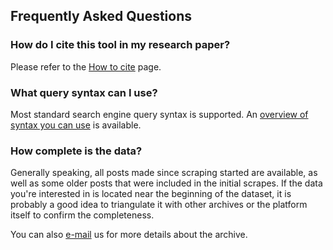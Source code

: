 ## Frequently Asked Questions

### How do I cite this tool in my research paper?

Please refer to the [How to cite](/page/citing/) page.

### What query syntax can I use?

Most standard search engine query syntax is supported. An 
[overview of syntax you can use](/page/query-syntax/) is available.

### How complete is the data?

Generally speaking, all posts made since scraping started are available, as 
well as some older posts that were included in the initial scrapes. If the 
data you're interested in is located near the beginning of the dataset, it
is probably a good idea to triangulate it with other archives or the platform
itself to confirm the completeness. 

You can also [e-mail](mailto:4cat@oilab.eu) us for more details about the 
archive.